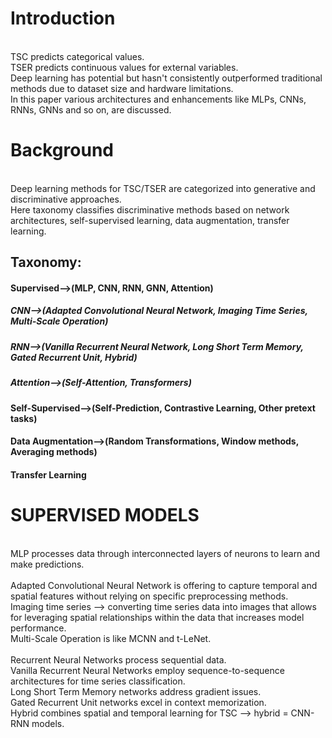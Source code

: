 # Introduction
<br/>TSC predicts categorical values.
<br/>TSER predicts continuous values for external variables.
<br/>Deep learning has potential but hasn't consistently outperformed traditional methods due to dataset size and hardware limitations.
<br/>In this paper various architectures and enhancements like  MLPs, CNNs, RNNs, GNNs and so on, are discussed.


# Background
<br/>Deep learning methods for TSC/TSER are categorized into generative and discriminative approaches.
<br/>Here taxonomy classifies discriminative methods based on network architectures, self-supervised learning, data augmentation, transfer learning.

## Taxonomy:
#### Supervised-->(MLP, CNN, RNN, GNN, Attention)
##### CNN-->(Adapted Convolutional Neural Network, Imaging Time Series, Multi-Scale Operation)
##### RNN-->(Vanilla Recurrent Neural Network, Long Short Term Memory, Gated Recurrent Unit, Hybrid)
##### Attention-->(Self-Attention, Transformers)

#### Self-Supervised-->(Self-Prediction, Contrastive Learning, Other pretext tasks)

#### Data Augmentation-->(Random Transformations, Window methods, Averaging methods)

#### Transfer Learning




# SUPERVISED MODELS
<br/> MLP processes data through interconnected layers of neurons to learn and make predictions.
<br/>
<br/> Adapted Convolutional Neural Network is offering to capture temporal and spatial features without relying on specific preprocessing methods.
<br/> Imaging time series --> converting time series data into images that allows for leveraging spatial relationships within the data that increases model performance.
<br/> Multi-Scale Operation is like MCNN and t-LeNet. 
<br/>
<br/> Recurrent Neural Networks process sequential data.
<br/> Vanilla Recurrent Neural Networks employ sequence-to-sequence architectures for time series classification.
<br/> Long Short Term Memory networks address gradient issues.
<br/> Gated Recurrent Unit networks excel in context memorization.
<br/> Hybrid combines spatial and temporal learning for TSC --> hybrid = CNN-RNN models.

